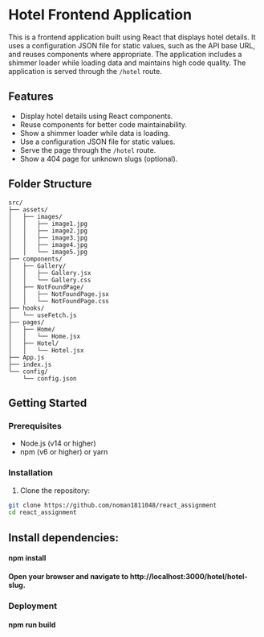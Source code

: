 # Hotel Frontend Application

This is a frontend application built using React that displays hotel details. It uses a configuration JSON file for static values, such as the API base URL, and reuses components where appropriate. The application includes a shimmer loader while loading data and maintains high code quality. The application is served through the `/hotel` route.

## Features

- Display hotel details using React components.
- Reuse components for better code maintainability.
- Show a shimmer loader while data is loading.
- Use a configuration JSON file for static values.
- Serve the page through the `/hotel` route.
- Show a 404 page for unknown slugs (optional).

## Folder Structure
```
src/
├── assets/
│   ├── images/
│   │   ├── image1.jpg
│   │   ├── image2.jpg
│   │   ├── image3.jpg
│   │   ├── image4.jpg
│   │   └── image5.jpg
├── components/
│   ├── Gallery/
│   │   ├── Gallery.jsx
│   │   └── Gallery.css
│   ├── NotFoundPage/
│   │   ├── NotFoundPage.jsx
│   │   └── NotFoundPage.css
├── hooks/
│   └── useFetch.js
├── pages/
│   ├── Home/
│   │   └── Home.jsx
│   ├── Hotel/
│   │   └── Hotel.jsx
├── App.js
├── index.js
└── config/
    └── config.json

```

## Getting Started

### Prerequisites

- Node.js (v14 or higher)
- npm (v6 or higher) or yarn

### Installation

1. Clone the repository:

```bash
git clone https://github.com/noman1811048/react_assignment
cd react_assignment
```
## Install dependencies:
#### npm install
#### Open your browser and navigate to http://localhost:3000/hotel/hotel-slug.
### Deployment
#### npm run build
